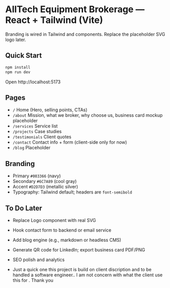 
# AllTech Equipment Brokerage — React + Tailwind (Vite)

Branding is wired in Tailwind and components. Replace the placeholder SVG logo later.

## Quick Start

```bash
npm install
npm run dev
```

Open http://localhost:5173

## Pages

- `/` Home (Hero, selling points, CTAs)
- `/about` Mission, what we broker, why choose us, business card mockup placeholder
- `/services` Service list
- `/projects` Case studies
- `/testimonials` Client quotes
- `/contact` Contact info + form (client-side only for now)
- `/blog` Placeholder

## Branding

- Primary `#003366` (navy)
- Secondary `#6C7A89` (cool gray)
- Accent `#D2D7D3` (metallic silver)
- Typography: Tailwind default; headers are `font-semibold`

## To Do Later

- Replace Logo component with real SVG
- Hook contact form to backend or email service
- Add blog engine (e.g., markdown or headless CMS)
- Generate QR code for LinkedIn; export business card PDF/PNG
- SEO polish and analytics


- Just a quick one this project is build on client discription and to be handled a software engineer..
I am not concern with what the client use this for .
Thank you
